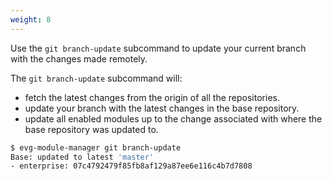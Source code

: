 ```yaml
---
weight: 8
---
```

Use the `git branch-update` subcommand to update your current branch with the changes made remotely. 

The `git branch-update` subcommand will: 
* fetch the latest changes from the origin of all the repositories.
* update your branch with the latest changes in the base repository.
* update all enabled modules up to the change associated with where the base repository was updated to.

```bash
$ evg-module-manager git branch-update
Base: updated to latest 'master'
- enterprise: 07c4792479f85fb8af129a87ee6e116c4b7d7808
```
